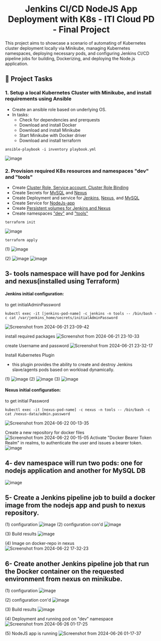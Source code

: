 <h1 align="center" id="title">Jenkins CI/CD NodeJS App Deployment with K8s - ITI Cloud PD - Final Project</h1>

<p id="description">This project aims to showcase a scenario of automating of Kubernetes cluster deployment locally via Minikube, managing Kubernetes namespaces, deploying necessary pods, and configuring Jenkins CI/CD pipeline jobs for building, Dockerizing, and deploying the Node.js application.</p>


<h2 id="demo">📝 Project Tasks</h2>

<h3 id=task1">1. Setup a local Kubernetes Cluster with Minikube, and install requirements using Ansible</h3>

- Create an ansible role based on underlying OS.
- In tasks:
  - Check for dependencies and prerquests
  - Download and install Docker
  - Download and install Minikube
  - Start Minikube with Docker driver
  - Download and install terraform
```
ansible-playbook -i inventory playbook.yml
```
![image](https://github.com/ember52/ITI_Final_Project/assets/69374852/6dfa1027-49ea-424e-9e60-0d92171234be)

<h3 id=task2">2. Provision required K8s resources and namespaces "dev" and "tools"</h3>

- Create [Cluster Role, Service account, Cluster Role Binding](terraform/service-account.tf)
- Create Secrets for [MySQL](terraform/MySqlSecret.tf) and [Nexus](terraform/nexus-secret.tf)
- Create Deployment and service for [Jenkins](terraform/Jenkins.tf), [Nexus](terraform/nexus.tf), and [MySQL](terraform/MySql.tf)
- Create Service for [NodeJs-app](terraform/appService.tf)
- Create [Persistent volumes for Jenkins and Nexus](terraform/persistent-volumes.tf)
- Create namespaces ["dev"](terraform/namespaces.tf) and ["tools"](terraform/namespaces.tf)

```
terraform init
```
![image](https://github.com/ember52/ITI_Final_Project/assets/69374852/49874c37-4831-4fbe-913d-5375f0b4cf8f)

```
terraform apply
```
(1)
![image](https://github.com/ember52/ITI_Final_Project/assets/69374852/cad70001-a0b3-4370-a065-c0897709539e)

(2)
![image](https://github.com/ember52/ITI_Final_Project/assets/69374852/6fd0cf40-f0ae-4493-966b-dc1b3b3d7bfb)
![image](https://github.com/ember52/ITI_Final_Project/assets/69374852/34d60fd1-a59f-4cfa-90f2-e628c956871f)


## 3- tools namespace will have pod for Jenkins and nexus(installed using Terraform)
#### Jenkins initial configuration:

to get initialAdminPassword
```
kubectl exec -it [jenkins-pod-name] -c jenkins -n tools -- /bin/bash -c cat /var/jenkins_home/secrets/initialAdminPassword
```
![Screenshot from 2024-06-21 23-09-42](https://github.com/ember52/ITI_Final_Project/assets/69374852/a89cba58-0130-48d7-aa1b-4675e9ec9fdd)

install required packages
![Screenshot from 2024-06-21 23-10-33](https://github.com/ember52/ITI_Final_Project/assets/69374852/5bbdaa19-8cd8-4741-bfe0-1985a2cc0a11)

create Username and password
![Screenshot from 2024-06-21 23-32-17](https://github.com/ember52/ITI_Final_Project/assets/69374852/56b8555e-2eb6-4cdb-bdf1-38db5fb8c5df)

Install Kubernetes Plugin
* this plugin provides the ability to create and destroy Jenkins slave/agents pods based on workload dynamically.

(1)
![image](https://github.com/ember52/ITI_Final_Project/assets/69374852/81fcbaac-7880-4e02-8ed6-6c4b7541cf97)
(2)
![image](https://github.com/ember52/ITI_Final_Project/assets/69374852/0c62751c-de6a-450c-94a5-4e8c9d6bf33b)
(3)
![image](https://github.com/ember52/ITI_Final_Project/assets/69374852/babd181f-a5e5-473c-8a24-c0243f3bd96d)

#### Nexus initial configuration:

to get initial Password
```
kubectl exec -it [nexus-pod-name] -c nexus -n tools -- /bin/bash -c cat /nexus-data/admin.password
```
![Screenshot from 2024-06-22 00-13-35](https://github.com/ember52/ITI_Final_Project/assets/69374852/f2b50799-df32-4edf-9b1a-083fa4844825)


Create a new repository for docker files
![Screenshot from 2024-06-22 00-15-05](https://github.com/ember52/ITI_Final_Project/assets/69374852/d4319ede-0587-4dbd-86b8-881dc7a361c2)
Activate "Docker Bearer Token Realm" in realms, to authenticate the user and issues a bearer token.
![image](https://github.com/ember52/ITI_Final_Project/assets/69374852/80ad9925-2505-4b30-992f-30d84a68b674)


## 4- dev namespace will run two pods: one for nodejs application and another for MySQL DB
![image](https://github.com/ember52/ITI_Final_Project/assets/69374852/280602b0-659f-4275-aaa1-0f35db4f2b0d)

## 5- Create a Jenkins pipeline job to build a docker image from the nodejs app and push to nexus repository.
(1) configuration
![image](https://github.com/ember52/ITI_Final_Project/assets/69374852/444ad771-d698-4ab8-991c-8a238eaf1a84)
(2) configuration con'd
![image](https://github.com/ember52/ITI_Final_Project/assets/69374852/b7c1ebd8-ea0d-43ca-8b7b-1b91de1e6d7f)

(3) Build results
![image](https://github.com/ember52/ITI_Final_Project/assets/69374852/04ca9c44-2aee-4fd1-b3c9-8183c992484b)

(4) Image on docker-repo in nexus
![Screenshot from 2024-06-22 17-32-23](https://github.com/ember52/ITI_Final_Project/assets/69374852/fa912486-6c6b-4ba4-96b5-be678f7a90da)

## 6- Create another Jenkins pipeline job that run the Docker container on the requested environment from nexus on minikube.
(1) configuration
![image](https://github.com/ember52/ITI_Final_Project/assets/69374852/bc04aa0d-2358-4e3b-9bde-75c2a34ea91a)

(2) configuration con'd
![image](https://github.com/ember52/ITI_Final_Project/assets/69374852/291de061-256b-401a-8f0c-36d5690ea152)

(3) Build results
![image](https://github.com/ember52/ITI_Final_Project/assets/69374852/e5f71989-70d2-48ed-93b8-b4a95360813a)

(4) Deployment and running pod on "dev" namespace
![Screenshot from 2024-06-26 01-17-25](https://github.com/ember52/ITI_Final_Project/assets/69374852/a23b2182-804d-4539-8b73-bc926fb8e76a)

(5) NodeJS app is running
![Screenshot from 2024-06-26 01-17-37](https://github.com/ember52/ITI_Final_Project/assets/69374852/b74c5b8b-2891-4e30-893a-bc13a82de480)



